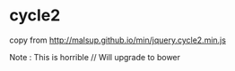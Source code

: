 cycle2
======

copy from http://malsup.github.io/min/jquery.cycle2.min.js

Note : This is horrible // Will upgrade to bower

